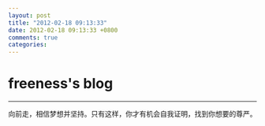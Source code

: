 ```yaml
---
layout: post
title: "2012-02-18 09:13:33"
date: 2012-02-18 09:13:33 +0800
comments: true
categories: 
---
```


# freeness's blog

----------

>
向前走，相信梦想并坚持。只有这样，你才有机会自我证明，找到你想要的尊严。